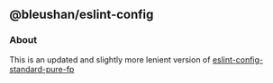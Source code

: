 ## @bleushan/eslint-config

### About

This is an updated and slightly more lenient version of [eslint-config-standard-pure-fp](https://github.com/joshburgess/eslint-config-standard-pure-fp)
